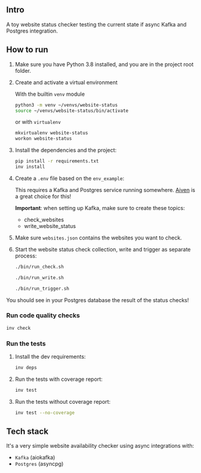 ## Intro
A toy website status checker testing the current state if async Kafka and Postgres integration.


## How to run

1. Make sure you have Python 3.8 installed, and you are in the project root folder.

2. Create and activate a virtual environment

   With the builtin `venv` module
   ```bash
   python3 -m venv ~/venvs/website-status
   source ~/venvs/website-status/bin/activate
   ```

   or with `virtualenv`
   ```bash
   mkvirtualenv website-status
   workon website-status
   ```

3. Install the dependencies and the project:
   ```bash
   pip install -r requirements.txt
   inv install
   ```

4. Create a `.env` file based on the `env_example`:
   
   This requires a Kafka and Postgres service running somewhere.
   [Aiven](https://console.aiven.io) is a great choice for this!
   
   **Important**: when setting up Kafka, make sure to create these topics:
   * check_websites
   * write_website_status

5. Make sure `websites.json` contains the websites you want to check.

6. Start the website status check collection, write and trigger as separate process:
   ```bash
   ./bin/run_check.sh
   ```
   ```bash
   ./bin/run_write.sh
   ```
   ```bash
   ./bin/run_trigger.sh
   ```

You should see in your Postgres database the result of the status checks!


### Run code quality checks

```bash
inv check
```

### Run the tests

1. Install the dev requirements:
    ```bash
    inv deps
    ```
2. Run the tests with coverage report:
    ```bash
    inv test
    ```
3. Run the tests without coverage report:
    ```bash
    inv test --no-coverage
    ```


## Tech stack

It's a very simple website availability checker using async integrations with:
* `Kafka` (aiokafka)
* `Postgres` (asyncpg)

